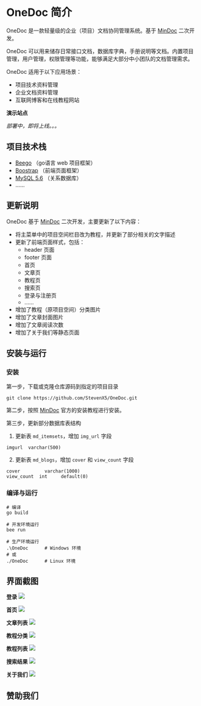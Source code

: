 # OneDoc 简介
OneDoc 是一款轻量级的企业（项目）文档协同管理系统。基于 [MinDoc](https://github.com/mindoc-org/mindoc) 二次开发。

OneDoc 可以用来储存日常接口文档，数据库字典，手册说明等文档。内置项目管理，用户管理，权限管理等功能，能够满足大部分中小团队的文档管理需求。

OneDoc 适用于以下应用场景：
+ 项目技术资料管理
+ 企业文档资料管理
+ 互联网博客和在线教程网站

**演示站点**

*部署中，即将上线。。。*

## 项目技术栈
+ [Beego](https://github.com/beego/beego) （go语言 web 项目框架）
+ [Boostrap](https://getbootstrap.com/) （前端页面框架）
+ [MySQL 5.6](https://www.mysql.com/) （关系数据库）
+ ......

## 更新说明
OneDoc 基于 [MinDoc](https://github.com/mindoc-org/mindoc) 二次开发，主要更新了以下内容：
- 将主菜单中的项目空间栏目改为教程，并更新了部分相关的文字描述
- 更新了前端页面样式，包括：
  + header 页面
  + footer 页面
  + 首页
  + 文章页
  + 教程页
  + 搜索页
  + 登录与注册页
  + ......
- 增加了教程（原项目空间）分类图片
- 增加了文章封面图片
- 增加了文章阅读次数
- 增加了关于我们等静态页面

## 安装与运行
### 安装
第一步，下载或克隆仓库源码到指定的项目目录

```
git clone https://github.com/StevenX5/OneDoc.git
```

第二步，按照 [MinDoc](https://github.com/mindoc-org/mindoc) 官方的安装教程进行安装。

第三步，更新部分数据库表结构
1. 更新表 `md_itemsets`，增加 `img_url` 字段
```
imgurl	varchar(500)
```
2. 更新表 `md_blogs`，增加 `cover` 和 `view_count` 字段
```
cover	      varchar(1000)
view_count	int		default(0)
```

### 编译与运行
```
# 编译
go build

# 开发环境运行
bee run

# 生产环境运行
.\OneDoc      # Windows 环境
# 或
./OneDoc      # Linux 环境
```

## 界面截图
**登录**
![](./uploads/login.jpeg)

**首页**
![](./uploads/home.jpeg)

**文章列表**
![](./uploads/blog-list.jpeg)

**教程分类**
![](./uploads/book-category.jpeg)

**教程列表**
![](./uploads/book-list.jpeg)

**搜索结果**
![](./uploads/search.jpeg)

**关于我们**
![](./uploads/about.jpeg)

## 赞助我们


